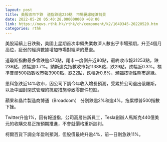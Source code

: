 ```yaml
---
layout: post
title: 美股收市下跌　道指跌逾230點　市場憂慮經濟前景
date: 2022-05-20 05:40:28.000000000 +08:00
link: https://news.rthk.hk/rthk/ch/component/k2/1649345-20220520.htm
categories: rthk
---
```


美股延續上日跌勢，美國上星期首次申領失業救濟人數出乎市場預期，升至4個月高位，疲弱的經濟數據增加市場對經濟的憂慮。

道瓊斯指數最多曾跌逾470點，尾市一度倒升近80點，最終收市報31253點，跌236點，跌幅逾0.7%。納斯達克指數收市報11388點，跌29點，跌幅近0.3%。標準普爾500指數收市報3900點，跌22點，跌幅近0.6%，瀕臨技術性熊市邊緣。

思科急跌近14%收市，因公司下調今年收入增長預測，受累於公司退出俄羅斯，以及中國封閉式管理的抗疫措施導致零部件短缺。

蘋果和晶片製造商博通（Broadcom） 分別跌逾2%和逾4%，拖累標普500指數下挫。

Twitter升逾1%，因有報道指，公司高層告訴員工，Tesla創辦人馬斯克440億美元的收購交易正按預期推進，不會就價格重新談判。

柯爾百貨下調全年盈利預測，但股價最終升逾4%，前一日則急跌11%。
